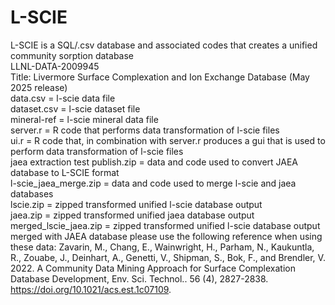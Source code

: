 # L-SCIE  
L-SCIE is a SQL/.csv database and associated codes that creates a unified community sorption database   
LLNL-DATA-2009945  
Title: Livermore Surface Complexation and Ion Exchange Database (May 2025 release)  
data.csv = l-scie data file  
dataset.csv = l-scie dataset file  
mineral-ref = l-scie mineral data file  
server.r = R code that performs data transformation of l-scie files  
ui.r = R code that, in combination with server.r produces a gui that is used to perform data transformation of l-scie files  
jaea extraction test publish.zip = data and code used to convert JAEA database to L-SCIE format  
l-scie_jaea_merge.zip = data and code used to merge l-scie and jaea databases  
lscie.zip = zipped transformed unified l-scie database output  
jaea.zip = zipped transformed unified jaea database output  
merged_lscie_jaea.zip = zipped transformed unified l-scie database output merged with JAEA database 
please use the following reference when using these data: Zavarin, M., Chang, E., Wainwright, H., Parham, N., Kaukuntla, R., Zouabe, J., Deinhart, A., Genetti, V., Shipman, S., Bok, F., and Brendler, V. 2022. A Community Data Mining Approach for Surface Complexation Database Development, Env. Sci. Technol.. 56 (4), 2827-2838. https://doi.org/10.1021/acs.est.1c07109.  

